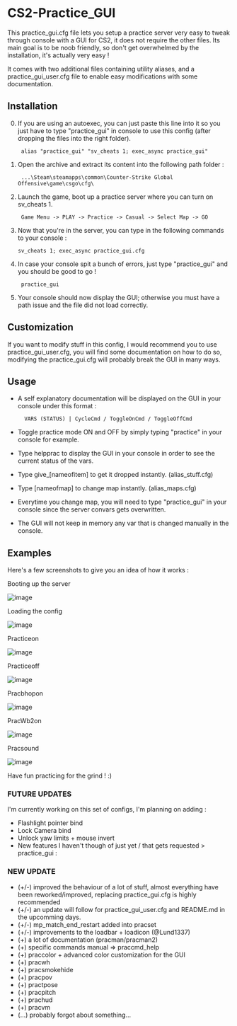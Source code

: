 # CS2-Practice_GUI
This practice_gui.cfg file lets you setup a practice server very easy to tweak through console with a GUI for CS2, it does not require the other files.
Its main goal is to be noob friendly, so don't get overwhelmed by the installation, it's actually very easy !

It comes with two additional files containing utility aliases, and a practice_gui_user.cfg file to enable easy modifications with some documentation.

## Installation
0. If you are using an autoexec, you can just paste this line into it so you just have to type "practice_gui" in console to use this config (after dropping the files into the right folder).

        alias "practice_gui" "sv_cheats 1; exec_async practice_gui"


1. Open the archive and extract its content into the following path folder :

        ...\Steam\steamapps\common\Counter-Strike Global Offensive\game\csgo\cfg\

2. Launch the game, boot up a practice server where you can turn on sv_cheats 1.

        Game Menu -> PLAY -> Practice -> Casual -> Select Map -> GO

3.  Now that you're in the server, you can type in the following commands to your console :

        sv_cheats 1; exec_async practice_gui.cfg

4. In case your console spit a bunch of errors, just type "practice_gui" and you should be good to go !

        practice_gui

5. Your console should now display the GUI; otherwise you must have a path issue and the file did not load correctly.

## Customization
If you want to modify stuff in this config, I would recommend you to use practice_gui_user.cfg, you will find some documentation on how to do so, modifying the practice_gui.cfg will probably break the GUI in many ways.

## Usage
- A self explanatory documentation will be displayed on the GUI in your console under this format :
  
        VARS (STATUS) | CycleCmd / ToggleOnCmd / ToggleOffCmd

- Toggle practice mode ON and OFF by simply typing "practice" in your console for example.

- Type helpprac to display the GUI in your console in order to see the current status of the vars.

- Type give_[nameofitem] to get it dropped instantly. (alias_stuff.cfg)
- Type [nameofmap] to change map instantly. (alias_maps.cfg)

- Everytime you change map, you will need to type "practice_gui" in your console since the server convars gets overwritten.
- The GUI will not keep in memory any var that is changed manually in the console.

## Examples
Here's a few screenshots to give you an idea of how it works :

Booting up the server

![image](https://github.com/sneakybikimeh/CS2-Practice_GUI/assets/151694137/f9fa6812-6a92-499e-b64c-d136feebe905)

Loading the config

![image](https://github.com/sneakybikimeh/CS2-Practice_GUI/assets/151694137/361ab487-9ff1-427c-b648-8c9c422c9681)

Practiceon

![image](https://github.com/sneakybikimeh/CS2-Practice_GUI/assets/151694137/3422238f-e3d3-4362-a0f5-5201796c084e)

Practiceoff

![image](https://github.com/sneakybikimeh/CS2-Practice_GUI/assets/151694137/3fdd3b6b-be07-4960-a942-97408763e3d6)

Pracbhopon

![image](https://github.com/sneakybikimeh/CS2-Practice_GUI/assets/151694137/3cc19b99-de9e-4e5d-a2bd-13f10f8b878b)

PracWb2on

![image](https://github.com/sneakybikimeh/CS2-Practice_GUI/assets/151694137/60056e53-fee8-4ef6-930a-53ce2fa193ef)

Pracsound

![image](https://github.com/sneakybikimeh/CS2-Practice_GUI/assets/151694137/9f5af7e8-1b65-4b9d-a021-88635dbc6d51)


Have fun practicing for the grind ! :)



### FUTURE UPDATES
I'm currently working on this set of configs, I'm planning on adding :
- Flashlight pointer bind
- Lock Camera bind
- Unlock yaw limits + mouse invert
- New features I haven't though of just yet / that gets requested > practice_gui :

### NEW UPDATE
- (+/-) improved the behaviour of a lot of stuff, almost everything have been reworked/improved, replacing practice_gui.cfg is highly recommended
- (+/-) an update will follow for practice_gui_user.cfg and README.md in the upcomming days.
- (+/-) mp_match_end_restart added into pracset
- (+/-) improvements to the loadbar + loadicon (@Lund1337)
- (+) a lot of documentation (pracman/pracman2)
- (+) specific commands manual => praccmd_help
- (+) praccolor + advanced color customization for the GUI
- (+) pracwh
- (+) pracsmokehide
- (+) pracpov
- (+) practpose
- (+) pracpitch
- (+) prachud
- (+) pracvm
- (...) probably forgot about something...
